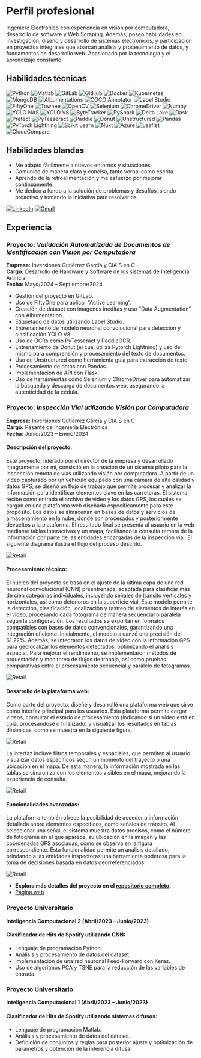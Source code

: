 # Perfil profesional

Ingeniero Electrónico con experiencia en visión por computadora, desarrollo de software y Web Scraping. Además, poseo habilidades en investigación, diseño y desarrollo de sistemas electrónicos, y participación en proyectos integrales que abarcan análisis y procesamiento de datos, y fundamentos de desarrollo web. Apasionado por la tecnología y el aprendizaje constante.

## Habilidades técnicas
![Python](https://img.shields.io/badge/Python-3776AB?style=for-the-badge&logo=python&logoColor=white&color=blue)
![Matlab](https://img.shields.io/badge/Matlab-0076A8?style=for-the-badge&logo=mathworks&logoColor=white&color=blue)
![GitLab](https://img.shields.io/badge/GitLab-FC6D26?style=for-the-badge&logo=gitlab&logoColor=white&color=blue)
![GitHub](https://img.shields.io/badge/GitHub-181717?style=for-the-badge&logo=github&logoColor=white&color=blue)
![Docker](https://img.shields.io/badge/Docker-2496ED?style=for-the-badge&logo=docker&logoColor=white&color=blue)
![Kubernetes](https://img.shields.io/badge/Kubernetes-326CE5?style=for-the-badge&logo=kubernetes&logoColor=white&color=blue)
![MongoDB](https://img.shields.io/badge/MongoDB-47A248?style=for-the-badge&logo=mongodb&logoColor=white&color=blue)
![Albumentations](https://img.shields.io/badge/Albumentations-FF6F00?style=for-the-badge&logo=albumentations&logoColor=white&color=blue)
![COCO Annotator](https://img.shields.io/badge/COCO_Annotator-FF6F00?style=for-the-badge&logo=coco&logoColor=white&color=blue)
![Label Studio](https://img.shields.io/badge/Label_Studio-FF6F00?style=for-the-badge&logo=labelstudio&logoColor=white&color=blue)
![FiftyOne](https://img.shields.io/badge/FiftyOne-FF6F00?style=for-the-badge&logo=fiftyone&logoColor=white&color=blue)
![Towhee](https://img.shields.io/badge/Towhee-FF6F00?style=for-the-badge&logo=towhee&logoColor=white&color=blue)
![OpenCV](https://img.shields.io/badge/OpenCV-5C3EE8?style=for-the-badge&logo=opencv&logoColor=white&color=blue)
![Selenium](https://img.shields.io/badge/Selenium-43B02A?style=for-the-badge&logo=selenium&logoColor=white&color=blue)
![ChromeDriver](https://img.shields.io/badge/ChromeDriver-4285F4?style=for-the-badge&logo=googlechrome&logoColor=white&color=blue)
![Numpy](https://img.shields.io/badge/Numpy-013243?style=for-the-badge&logo=numpy&logoColor=white&color=blue)
![YOLO NAS](https://img.shields.io/badge/YOLO_NAS-FF6F00?style=for-the-badge&logo=yolo&logoColor=white&color=blue)
![YOLO V8](https://img.shields.io/badge/YOLO_V8-FF6F00?style=for-the-badge&logo=yolo&logoColor=white&color=blue)
![ByteTracker](https://img.shields.io/badge/ByteTracker-FF6F00?style=for-the-badge&logo=bytracker&logoColor=white&color=blue)
![PySpark](https://img.shields.io/badge/PySpark-E25A1C?style=for-the-badge&logo=apache-spark&logoColor=white&color=blue)
![Delta Lake](https://img.shields.io/badge/Delta_Lake-FF6F00?style=for-the-badge&logo=deltalake&logoColor=white&color=blue)
![Dask](https://img.shields.io/badge/Dask-FF6F00?style=for-the-badge&logo=dask&logoColor=white&color=blue)
![Prefect](https://img.shields.io/badge/Prefect-FF6F00?style=for-the-badge&logo=prefect&logoColor=white&color=blue)
![PyTesseract](https://img.shields.io/badge/PyTesseract-FF6F00?style=for-the-badge&logo=pytesseract&logoColor=white&color=blue)
![Paddle](https://img.shields.io/badge/Paddle-FF6F00?style=for-the-badge&logo=paddle&logoColor=white&color=blue)
![Donut](https://img.shields.io/badge/Donut-FF6F00?style=for-the-badge&logo=donut&logoColor=white&color=blue)
![Unstructured](https://img.shields.io/badge/Unstructured-FF6F00?style=for-the-badge&logo=unstructured&logoColor=white&color=blue)
![Pandas](https://img.shields.io/badge/Pandas-150458?style=for-the-badge&logo=pandas&logoColor=white&color=blue)
![PyTorch Lightning](https://img.shields.io/badge/PyTorch_Lightning-EE4C2C?style=for-the-badge&logo=pytorch&logoColor=white&color=blue)
![Scikit Learn](https://img.shields.io/badge/Scikit_Learn-F7931E?style=for-the-badge&logo=scikit-learn&logoColor=white&color=blue)
![Nuxt](https://img.shields.io/badge/Nuxt-00C58E?style=for-the-badge&logo=nuxt.js&logoColor=white&color=blue)
![Azure](https://img.shields.io/badge/Azure-0078D4?style=for-the-badge&logo=microsoft-azure&logoColor=white&color=blue)
![Leaflet](https://img.shields.io/badge/Leaflet-199900?style=for-the-badge&logo=leaflet&logoColor=white&color=blue)
![CloudCompare](https://img.shields.io/badge/CloudCompare-blue?style=for-the-badge&logoColor=white)


## Habilidades blandas

- Me adapto fácilmente a nuevos entornos y situaciones.
- Comunico de manera clara y concisa, tanto verbal como escrita.
- Aprendo de la retroalimentación y me esfuerzo por mejorar continuamente.
- Me dedico a fondo a la solución de problemas y desafíos, siendo proactivo y tomando la iniciativa para resolverlos.


[![LinkedIn](https://img.shields.io/badge/LinkedIn-0077B5?style=for-the-badge&logo=linkedin&logoColor=white)](https://www.linkedin.com/in/luis-eduardo-vargas-7a947a266)
[![Gmail](https://img.shields.io/badge/Gmail-D14836?style=for-the-badge&logo=gmail&logoColor=white)](mailto:vargascelyluiseduardo@gmail.com)


## Experiencia

### **Proyecto:** *Validación Automatizada de Documentos de Identificación con Visión por Computadora*
**Empresa:** Inversiones Gutiérrez García y CIA S en C  
**Cargo:** Desarrollo de Hardware y Software de los sistemas de Inteligencia Artificial  
**Fecha:** Mayo/2024 – Septiembre/2024


- Gestión del proyecto en GitLab.
- Uso de FiftyOne para aplicar “Active Learning”.
- Creación de dataset con imágenes inéditas y uso "Data Augmentation" con Albumentation.
- Etiquetado de datos utilizando Label Studio.
- Entrenamiento de modelo neuronal convolucional para detección y clasificación YOLO V8.
- Uso de OCRs como PyTesseract y PaddleOCR.
- Entrenamiento de Donut (el cual utiliza Pytorch Lightning) y uso del mismo para comprensión y procesamiento del texto de documentos.
- Uso de Unstructured como herramienta guía para extracción de texto.
- Procesamiento de datos con Pandas.
- Implementación de API con Flask.
- Uso de herramientas como Selenium y ChromeDriver para automatizar la búsqueda y descarga de documentos web, asegurando la autenticidad de la cédula.

### **Proyecto:** *Inspección Vial utilizando Visión por Computadora*
**Empresa:** Inversiones Gutiérrez García y CIA S en C  
**Cargo:** Pasante de Ingeniería Electrónica  
**Fecha:** Junio/2023 – Enero/2024  

#### Descripción del proyecto:
Este proyecto, liderado por el director de la empresa y desarrollado íntegramente por mí, consistió en la creación de un sistema piloto para la inspección remota de vías utilizando visión por computadora. A partir de un video capturado por un vehículo equipado con una cámara de alta calidad y datos GPS, se diseñó un flujo de trabajo que permite procesar y analizar la información para identificar elementos clave en las carreteras. El sistema recibe como entrada el archivo de video y los datos GPS, los cuales se cargan en una plataforma web diseñada específicamente para este propósito. Los datos se almacenan en bases de datos y servicios de almacenamiento en la nube, donde son procesados y posteriormente devueltos a la plataforma. El resultado final se presenta al usuario en la web mediante tablas interactivas y un mapa, facilitando la consulta remota de la información por parte de las entidades encargadas de la inspección vial. El siguiente diagrama ilustra el flujo del proceso descrito.

![Retail](/assets/img/Diagrama_Diseno.png)

#### Procesamiento técnico:
El núcleo del proyecto se basa en el ajuste de la última capa de una red neuronal convolucional (CNN) preentrenada, adaptada para clasificar más de cien categorías individuales, incluyendo señales de tránsito verticales y horizontales, así como deterioros en la superficie vial. Este modelo permite la detección, clasificación, localización y rastreo de elementos de interés en el video, procesando cada fotograma de manera secuencial o paralela según la configuración. Los resultados se exportan en formatos compatibles con bases de datos convencionales, garantizando una integración eficiente. Inicialmente, el modelo alcanzó una precisión del 61.22%. Además, se integraron los datos de video con la información GPS para geolocalizar los elementos detectados, optimizando el análisis espacial. Para mejorar el rendimiento, se implementaron métodos de orquestación y monitoreo de flujos de trabajo, así como pruebas comparativas entre el procesamiento secuencial y paralelo de fotogramas.

![Retail](/assets/img/Diagrama_Procesamiento.png)

#### Desarrollo de la plataforma web:
Como parte del proyecto, diseñé y desarrollé una plataforma web que sirve como interfaz principal para los usuarios. Esta plataforma permite cargar videos, consultar el estado de procesamiento (indicando si un video está en cola, procesándose o finalizado) y visualizar los resultados en tablas dinámicas, como se muestra en la siguiente figura. 

![Retail](/assets/img/Vista_RegistroVideos.png)

La interfaz incluye filtros temporales y espaciales, que permiten al usuario visualizar datos específicos según un momento del trayecto o una ubicación en el mapa. De esta manera, la información mostrada en las tablas se sincroniza con los elementos visibles en el mapa, mejorando la experiencia de consulta.

![Retail](/assets/img/Ver_en_mapa.png)

#### Funcionalidades avanzadas:
La plataforma también ofrece la posibilidad de acceder a información detallada sobre elementos específicos, como señales de tránsito. Al seleccionar una señal, el sistema muestra datos precisos, como el número de fotograma en el que aparece, su ubicación en la imagen y las coordenadas GPS asociadas, como se observa en la figura correspondiente. Esta funcionalidad permite un análisis detallado, brindando a las entidades inspectoras una herramienta poderosa para la toma de decisiones basada en datos georreferenciados.

![Retail](/assets/img/Ver_Detalle.png)

- **Explora más detalles del proyecto en el [repositorio completo](https://github.com/HidenLacan/Hackaton-data).**
- [Página web](https://hackatonersfrontend.onrender.com/)




### Proyecto Universitario

**Inteligencia Computacional 2 (Abril/2023 – Junio/2023)**

#### Clasificador de Hits de Spotify utilizando CNN:
- Lenguaje de programación Python.
- Análisis y procesamiento de datos del dataset.
- Implementación de una red neuronal Feed-Forward con Keras.
- Uso de algoritmos PCA y TSNE para la reducción de las variables de entrada.

### Proyecto Universitario

**Inteligencia Computacional 1 (Abril/2023 – Junio/2023)**

#### Clasificador de Hits de Spotify utilizando sistemas difusos:
- Lenguaje de programación Matlab.
- Análisis y procesamiento de datos del dataset.
- Definición de conjuntos y reglas para posterior ajuste y optimización de parámetros y obtención de la inferencia difusa.




